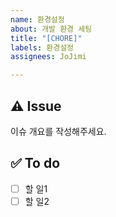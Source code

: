 ```yaml
---
name: 환경설정
about: 개발 환경 세팅
title: "[CHORE]"
labels: 환경설정
assignees: JoJimi

---
```


## ⚠️ Issue
이슈 개요를 작성해주세요.

## ✅ To do
- [ ] 할 일1
- [ ] 할 일2
